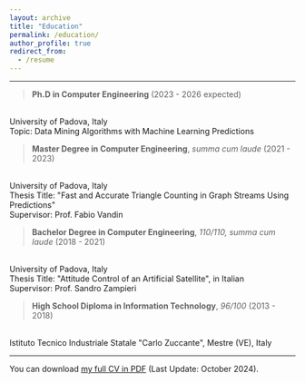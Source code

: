 ```yaml
---
layout: archive
title: "Education"
permalink: /education/
author_profile: true
redirect_from:
  - /resume
---
```

<!-- Google tag (gtag.js) -->
<script async src="https://www.googletagmanager.com/gtag/js?id=G-G0LL0BQ7KR"></script>
<script>
  window.dataLayer = window.dataLayer || [];
  function gtag(){dataLayer.push(arguments);}
  gtag('js', new Date());

  gtag('config', 'G-G0LL0BQ7KR');
</script>
___

> **Ph.D in Computer Engineering** (2023 - 2026 expected)
<br>
University of Padova, Italy
<br>
Topic: Data Mining Algorithms with Machine Learning Predictions


> **Master Degree in Computer Engineering**, *summa cum laude* (2021 - 2023)
<br>
University of Padova, Italy
<br>
Thesis Title: "Fast and Accurate Triangle Counting in Graph Streams Using Predictions"
<br>
Supervisor: Prof. Fabio Vandin

> **Bachelor Degree in Computer Engineering**, *110/110, summa cum laude* (2018 - 2021)
<br>
University of Padova, Italy
<br>
Thesis Title: "Attitude Control of an Artificial Satellite", in Italian
<br>
Supervisor: Prof. Sandro Zampieri

> **High School Diploma in Information Technology**, *96/100* (2013 - 2018)
<br>
Istituto Tecnico Industriale Statale "Carlo Zuccante", Mestre (VE), Italy


___

You can download [my full CV in PDF](https://cristianboldrin.github.io/files/CV_BoldrinCristian.pdf) (Last Update: October 2024).
